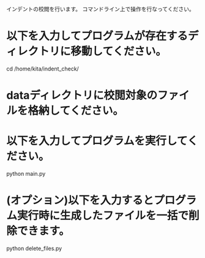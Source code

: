 インデントの校閲を行います。
コマンドライン上で操作を行なってください。

# 以下を入力してプログラムが存在するディレクトリに移動してください。
cd /home/kita/indent_check/

# dataディレクトリに校閲対象のファイルを格納してください。

# 以下を入力してプログラムを実行してください。
python main.py

# (オプション)以下を入力するとプログラム実行時に生成したファイルを一括で削除できます。
python delete_files.py
